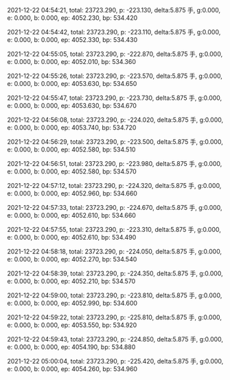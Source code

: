 2021-12-22 04:54:21, total: 23723.290, p: -223.130, delta:5.875 手, g:0.000, e: 0.000, b: 0.000, ep: 4052.230, bp: 534.420

2021-12-22 04:54:42, total: 23723.290, p: -223.110, delta:5.875 手, g:0.000, e: 0.000, b: 0.000, ep: 4052.330, bp: 534.430

2021-12-22 04:55:05, total: 23723.290, p: -222.870, delta:5.875 手, g:0.000, e: 0.000, b: 0.000, ep: 4052.010, bp: 534.360

2021-12-22 04:55:26, total: 23723.290, p: -223.570, delta:5.875 手, g:0.000, e: 0.000, b: 0.000, ep: 4053.630, bp: 534.650

2021-12-22 04:55:47, total: 23723.290, p: -223.730, delta:5.875 手, g:0.000, e: 0.000, b: 0.000, ep: 4053.630, bp: 534.670

2021-12-22 04:56:08, total: 23723.290, p: -224.020, delta:5.875 手, g:0.000, e: 0.000, b: 0.000, ep: 4053.740, bp: 534.720

2021-12-22 04:56:29, total: 23723.290, p: -223.500, delta:5.875 手, g:0.000, e: 0.000, b: 0.000, ep: 4052.580, bp: 534.510

2021-12-22 04:56:51, total: 23723.290, p: -223.980, delta:5.875 手, g:0.000, e: 0.000, b: 0.000, ep: 4052.580, bp: 534.570

2021-12-22 04:57:12, total: 23723.290, p: -224.320, delta:5.875 手, g:0.000, e: 0.000, b: 0.000, ep: 4052.960, bp: 534.660

2021-12-22 04:57:33, total: 23723.290, p: -224.670, delta:5.875 手, g:0.000, e: 0.000, b: 0.000, ep: 4052.610, bp: 534.660

2021-12-22 04:57:55, total: 23723.290, p: -223.310, delta:5.875 手, g:0.000, e: 0.000, b: 0.000, ep: 4052.610, bp: 534.490

2021-12-22 04:58:18, total: 23723.290, p: -224.050, delta:5.875 手, g:0.000, e: 0.000, b: 0.000, ep: 4052.270, bp: 534.540

2021-12-22 04:58:39, total: 23723.290, p: -224.350, delta:5.875 手, g:0.000, e: 0.000, b: 0.000, ep: 4052.210, bp: 534.570

2021-12-22 04:59:00, total: 23723.290, p: -223.810, delta:5.875 手, g:0.000, e: 0.000, b: 0.000, ep: 4052.990, bp: 534.600

2021-12-22 04:59:22, total: 23723.290, p: -225.810, delta:5.875 手, g:0.000, e: 0.000, b: 0.000, ep: 4053.550, bp: 534.920

2021-12-22 04:59:43, total: 23723.290, p: -224.850, delta:5.875 手, g:0.000, e: 0.000, b: 0.000, ep: 4054.190, bp: 534.880

2021-12-22 05:00:04, total: 23723.290, p: -225.420, delta:5.875 手, g:0.000, e: 0.000, b: 0.000, ep: 4054.260, bp: 534.960